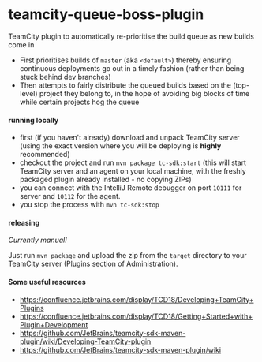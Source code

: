 # teamcity-queue-boss-plugin
TeamCity plugin to automatically re-prioritise the build queue as new builds come in

- First prioritises builds of `master` (aka `<default>`) thereby ensuring continuous deployments go out in a timely fashion (rather than being stuck behind dev branches) 
- Then attempts to fairly distribute the queued builds based on the (top-level) project they belong to, in the hope of avoiding big blocks of time while certain projects hog the queue


#### running locally

- first (if you haven't already) download and unpack TeamCity server (using the exact version where you will be deploying is **highly** recommended)
- checkout the project and run `mvn package tc-sdk:start` (this will start TeamCity server and an agent on your local machine, with the freshly packaged plugin already installed - no copying ZIPs)
- you can connect with the IntelliJ Remote debugger on port `10111` for server and `10112` for the agent.
- you stop the process with `mvn tc-sdk:stop`


#### releasing

_Currently manual!_

Just run `mvn package` and upload the zip from the `target` directory to your TeamCity server (Plugins section of Administration).

#### Some useful resources

- https://confluence.jetbrains.com/display/TCD18/Developing+TeamCity+Plugins
- https://confluence.jetbrains.com/display/TCD18/Getting+Started+with+Plugin+Development
- https://github.com/JetBrains/teamcity-sdk-maven-plugin/wiki/Developing-TeamCity-plugin
- https://github.com/JetBrains/teamcity-sdk-maven-plugin/wiki